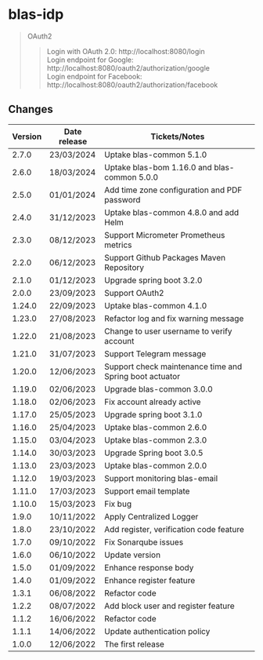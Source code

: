 # blas-idp

> OAuth2
>> Login with OAuth 2.0: http://localhost:8080/login <br/>
> > Login endpoint for Google: http://localhost:8080/oauth2/authorization/google <br/>
> > Login endpoint for Facebook: http://localhost:8080/oauth2/authorization/facebook

## Changes

| Version | Date release | Tickets/Notes                                           |
|---------|--------------|---------------------------------------------------------|
| 2.7.0   | 23/03/2024   | Uptake blas-common 5.1.0                                |
| 2.6.0   | 18/03/2024   | Uptake blas-bom 1.16.0 and blas-common 5.0.0            |
| 2.5.0   | 01/01/2024   | Add time zone configuration and PDF password            |
| 2.4.0   | 31/12/2023   | Uptake blas-common 4.8.0 and add Helm                   |
| 2.3.0   | 08/12/2023   | Support Micrometer Prometheus metrics                   |
| 2.2.0   | 06/12/2023   | Support Github Packages Maven Repository                |
| 2.1.0   | 01/12/2023   | Upgrade spring boot 3.2.0                               |
| 2.0.0   | 23/09/2023   | Support OAuth2                                          |
| 1.24.0  | 22/09/2023   | Uptake blas-common 4.1.0                                |
| 1.23.0  | 27/08/2023   | Refactor log and fix warning message                    |
| 1.22.0  | 21/08/2023   | Change to user username to verify account               |
| 1.21.0  | 31/07/2023   | Support Telegram message                                |
| 1.20.0  | 12/06/2023   | Support check maintenance time and Spring boot actuator |
| 1.19.0  | 02/06/2023   | Upgrade blas-common 3.0.0                               |
| 1.18.0  | 02/06/2023   | Fix account already active                              |
| 1.17.0  | 25/05/2023   | Upgrade spring boot 3.1.0                               |
| 1.16.0  | 25/04/2023   | Uptake blas-common 2.6.0                                |
| 1.15.0  | 03/04/2023   | Uptake blas-common 2.3.0                                |
| 1.14.0  | 30/03/2023   | Upgrade Spring boot 3.0.5                               |
| 1.13.0  | 23/03/2023   | Uptake blas-common 2.0.0                                |
| 1.12.0  | 19/03/2023   | Support monitoring blas-email                           |
| 1.11.0  | 17/03/2023   | Support email template                                  |
| 1.10.0  | 15/03/2023   | Fix bug                                                 |
| 1.9.0   | 10/11/2022   | Apply Centralized Logger                                |
| 1.8.0   | 23/10/2022   | Add register, verification code feature                 |
| 1.7.0   | 09/10/2022   | Fix Sonarqube issues                                    |
| 1.6.0   | 06/10/2022   | Update version                                          |
| 1.5.0   | 01/09/2022   | Enhance response body                                   |
| 1.4.0   | 01/09/2022   | Enhance register feature                                |
| 1.3.1   | 06/08/2022   | Refactor code                                           |
| 1.2.2   | 08/07/2022   | Add block user and register feature                     |
| 1.1.2   | 16/06/2022   | Refactor code                                           |
| 1.1.1   | 14/06/2022   | Update authentication policy                            |
| 1.0.0   | 12/06/2022   | The first release                                       |
